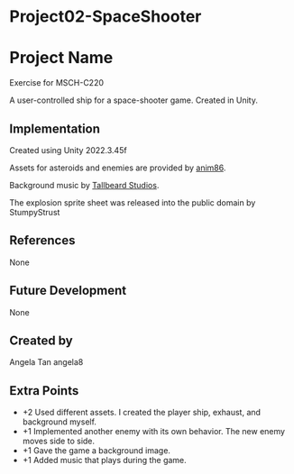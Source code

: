 # Project02-SpaceShooter

# Project Name
Exercise for MSCH-C220

A user-controlled ship for a space-shooter game. Created in Unity.
## Implementation
Created using Unity 2022.3.45f

Assets for asteroids and enemies are provided by [anim86](https://anim86.itch.io/space-shoter-starter-pack). 

Background music by [Tallbeard Studios](https://tallbeard.itch.io/music-loop-bundle).

The explosion sprite sheet was released into the public domain by StumpyStrust
## References
None
## Future Development
None
## Created by
Angela Tan
angela8

## Extra Points
- +2 Used different assets. I created the player ship, exhaust, and background myself.
- +1 Implemented another enemy with its own behavior. The new enemy moves side to side.
- +1 Gave the game a background image.
- +1 Added music that plays during the game.

